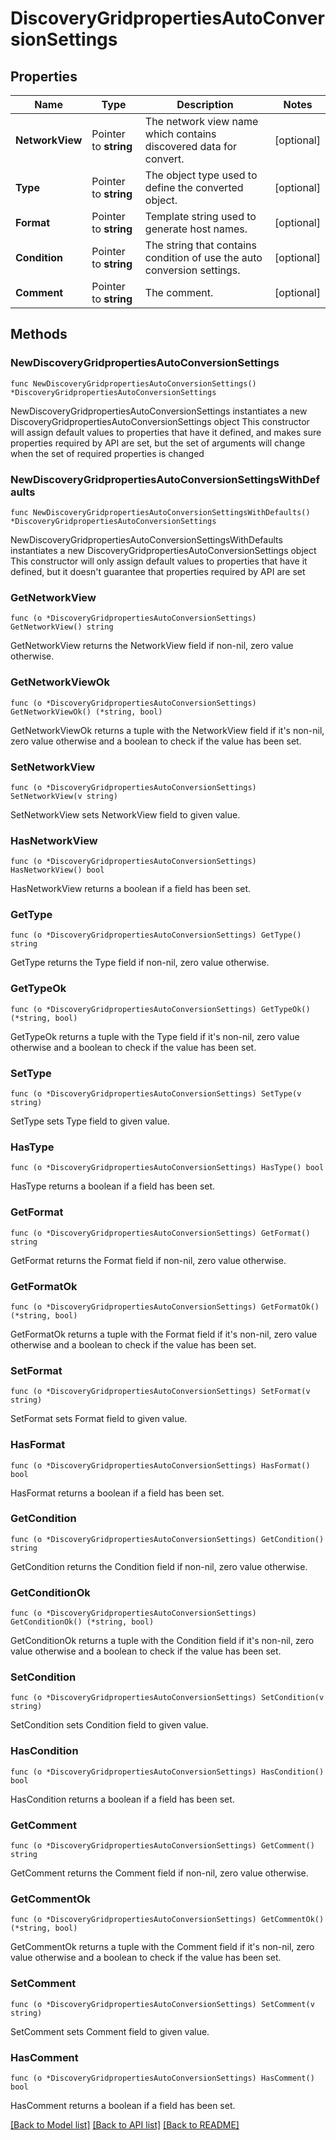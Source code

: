 # DiscoveryGridpropertiesAutoConversionSettings

## Properties

Name | Type | Description | Notes
------------ | ------------- | ------------- | -------------
**NetworkView** | Pointer to **string** | The network view name which contains discovered data for convert. | [optional] 
**Type** | Pointer to **string** | The object type used to define the converted object. | [optional] 
**Format** | Pointer to **string** | Template string used to generate host names. | [optional] 
**Condition** | Pointer to **string** | The string that contains condition of use the auto conversion settings. | [optional] 
**Comment** | Pointer to **string** | The comment. | [optional] 

## Methods

### NewDiscoveryGridpropertiesAutoConversionSettings

`func NewDiscoveryGridpropertiesAutoConversionSettings() *DiscoveryGridpropertiesAutoConversionSettings`

NewDiscoveryGridpropertiesAutoConversionSettings instantiates a new DiscoveryGridpropertiesAutoConversionSettings object
This constructor will assign default values to properties that have it defined,
and makes sure properties required by API are set, but the set of arguments
will change when the set of required properties is changed

### NewDiscoveryGridpropertiesAutoConversionSettingsWithDefaults

`func NewDiscoveryGridpropertiesAutoConversionSettingsWithDefaults() *DiscoveryGridpropertiesAutoConversionSettings`

NewDiscoveryGridpropertiesAutoConversionSettingsWithDefaults instantiates a new DiscoveryGridpropertiesAutoConversionSettings object
This constructor will only assign default values to properties that have it defined,
but it doesn't guarantee that properties required by API are set

### GetNetworkView

`func (o *DiscoveryGridpropertiesAutoConversionSettings) GetNetworkView() string`

GetNetworkView returns the NetworkView field if non-nil, zero value otherwise.

### GetNetworkViewOk

`func (o *DiscoveryGridpropertiesAutoConversionSettings) GetNetworkViewOk() (*string, bool)`

GetNetworkViewOk returns a tuple with the NetworkView field if it's non-nil, zero value otherwise
and a boolean to check if the value has been set.

### SetNetworkView

`func (o *DiscoveryGridpropertiesAutoConversionSettings) SetNetworkView(v string)`

SetNetworkView sets NetworkView field to given value.

### HasNetworkView

`func (o *DiscoveryGridpropertiesAutoConversionSettings) HasNetworkView() bool`

HasNetworkView returns a boolean if a field has been set.

### GetType

`func (o *DiscoveryGridpropertiesAutoConversionSettings) GetType() string`

GetType returns the Type field if non-nil, zero value otherwise.

### GetTypeOk

`func (o *DiscoveryGridpropertiesAutoConversionSettings) GetTypeOk() (*string, bool)`

GetTypeOk returns a tuple with the Type field if it's non-nil, zero value otherwise
and a boolean to check if the value has been set.

### SetType

`func (o *DiscoveryGridpropertiesAutoConversionSettings) SetType(v string)`

SetType sets Type field to given value.

### HasType

`func (o *DiscoveryGridpropertiesAutoConversionSettings) HasType() bool`

HasType returns a boolean if a field has been set.

### GetFormat

`func (o *DiscoveryGridpropertiesAutoConversionSettings) GetFormat() string`

GetFormat returns the Format field if non-nil, zero value otherwise.

### GetFormatOk

`func (o *DiscoveryGridpropertiesAutoConversionSettings) GetFormatOk() (*string, bool)`

GetFormatOk returns a tuple with the Format field if it's non-nil, zero value otherwise
and a boolean to check if the value has been set.

### SetFormat

`func (o *DiscoveryGridpropertiesAutoConversionSettings) SetFormat(v string)`

SetFormat sets Format field to given value.

### HasFormat

`func (o *DiscoveryGridpropertiesAutoConversionSettings) HasFormat() bool`

HasFormat returns a boolean if a field has been set.

### GetCondition

`func (o *DiscoveryGridpropertiesAutoConversionSettings) GetCondition() string`

GetCondition returns the Condition field if non-nil, zero value otherwise.

### GetConditionOk

`func (o *DiscoveryGridpropertiesAutoConversionSettings) GetConditionOk() (*string, bool)`

GetConditionOk returns a tuple with the Condition field if it's non-nil, zero value otherwise
and a boolean to check if the value has been set.

### SetCondition

`func (o *DiscoveryGridpropertiesAutoConversionSettings) SetCondition(v string)`

SetCondition sets Condition field to given value.

### HasCondition

`func (o *DiscoveryGridpropertiesAutoConversionSettings) HasCondition() bool`

HasCondition returns a boolean if a field has been set.

### GetComment

`func (o *DiscoveryGridpropertiesAutoConversionSettings) GetComment() string`

GetComment returns the Comment field if non-nil, zero value otherwise.

### GetCommentOk

`func (o *DiscoveryGridpropertiesAutoConversionSettings) GetCommentOk() (*string, bool)`

GetCommentOk returns a tuple with the Comment field if it's non-nil, zero value otherwise
and a boolean to check if the value has been set.

### SetComment

`func (o *DiscoveryGridpropertiesAutoConversionSettings) SetComment(v string)`

SetComment sets Comment field to given value.

### HasComment

`func (o *DiscoveryGridpropertiesAutoConversionSettings) HasComment() bool`

HasComment returns a boolean if a field has been set.


[[Back to Model list]](../README.md#documentation-for-models) [[Back to API list]](../README.md#documentation-for-api-endpoints) [[Back to README]](../README.md)


